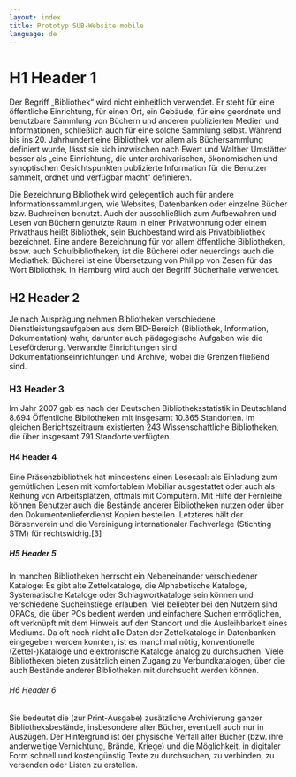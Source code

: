 ```yaml
---
layout: index
title: Prototyp SUB-Website mobile
language: de
---
```

# H1 Header 1

Der Begriff „Bibliothek“ wird nicht einheitlich verwendet. Er steht für eine öffentliche Einrichtung, für einen Ort, ein Gebäude, für eine geordnete und benutzbare Sammlung von Büchern und anderen publizierten Medien und Informationen, schließlich auch für eine solche Sammlung selbst. Während bis ins 20. Jahrhundert eine Bibliothek vor allem als Büchersammlung definiert wurde, lässt sie sich inzwischen nach Ewert und Walther Umstätter besser als „eine Einrichtung, die unter archivarischen, ökonomischen und synoptischen Gesichtspunkten publizierte Information für die Benutzer sammelt, ordnet und verfügbar macht“ definieren.

Die Bezeichnung Bibliothek wird gelegentlich auch für andere Informationssammlungen, wie Websites, Datenbanken oder einzelne Bücher bzw. Buchreihen benutzt. Auch der ausschließlich zum Aufbewahren und Lesen von Büchern genutzte Raum in einer Privatwohnung oder einem Privathaus heißt Bibliothek, sein Buchbestand wird als Privatbibliothek bezeichnet. Eine andere Bezeichnung für vor allem öffentliche Bibliotheken, bspw. auch Schulbibliotheken, ist die Bücherei oder neuerdings auch die Mediathek. Bücherei ist eine Übersetzung von Philipp von Zesen für das Wort Bibliothek. In Hamburg wird auch der Begriff Bücherhalle verwendet.

## H2 Header 2

Je nach Ausprägung nehmen Bibliotheken verschiedene Dienstleistungsaufgaben aus dem BID-Bereich (Bibliothek, Information, Dokumentation) wahr, darunter auch pädagogische Aufgaben wie die Leseförderung. Verwandte Einrichtungen sind Dokumentationseinrichtungen und Archive, wobei die Grenzen fließend sind.

### H3 Header 3

Im Jahr 2007 gab es nach der Deutschen Bibliotheksstatistik in Deutschland 8.694 Öffentliche Bibliotheken mit insgesamt 10.365 Standorten. Im gleichen Berichtszeitraum existierten 243 Wissenschaftliche Bibliotheken, die über insgesamt 791 Standorte verfügten.

#### H4 Header 4

Eine Präsenzbibliothek hat mindestens einen Lesesaal: als Einladung zum gemütlichen Lesen mit komfortablem Mobiliar ausgestattet oder auch als Reihung von Arbeitsplätzen, oftmals mit Computern.
Mit Hilfe der Fernleihe können Benutzer auch die Bestände anderer Bibliotheken nutzen oder über den Dokumentenlieferdienst Kopien bestellen. Letzteres hält der Börsenverein und die Vereinigung internationaler Fachverlage (Stichting STM) für rechtswidrig.[3]

##### H5 Header 5

In manchen Bibliotheken herrscht ein Nebeneinander verschiedener Kataloge: Es gibt alte Zettelkataloge, die Alphabetische Kataloge, Systematische Kataloge oder Schlagwortkataloge sein können und verschiedene Sucheinstiege erlauben. Viel beliebter bei den Nutzern sind OPACs, die über PCs bedient werden und einfachere Suchen ermöglichen, oft verknüpft mit dem Hinweis auf den Standort und die Ausleihbarkeit eines Mediums. Da oft noch nicht alle Daten der Zettelkataloge in Datenbanken eingegeben werden konnten, ist es manchmal nötig, konventionelle (Zettel-)Kataloge und elektronische Kataloge analog zu durchsuchen. Viele Bibliotheken bieten zusätzlich einen Zugang zu Verbundkatalogen, über die auch Bestände anderer Bibliotheken mit durchsucht werden können.

###### H6 Header 6

Sie bedeutet die (zur Print-Ausgabe) zusätzliche Archivierung ganzer Bibliotheksbestände, insbesondere alter Bücher, eventuell auch nur in Auszügen. Der Hintergrund ist der physische Verfall alter Bücher (bzw. ihre anderweitige Vernichtung, Brände, Kriege) und die Möglichkeit, in digitaler Form schnell und kostengünstig Texte zu durchsuchen, zu verbinden, zu versenden oder Listen zu erstellen.